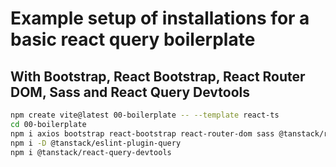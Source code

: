 # Example setup of installations for a basic react query boilerplate
## With Bootstrap, React Bootstrap, React Router DOM, Sass and React Query Devtools

```zsh
npm create vite@latest 00-boilerplate -- --template react-ts
cd 00-boilerplate
npm i axios bootstrap react-bootstrap react-router-dom sass @tanstack/react-query
npm i -D @tanstack/eslint-plugin-query
npm i @tanstack/react-query-devtools
```
